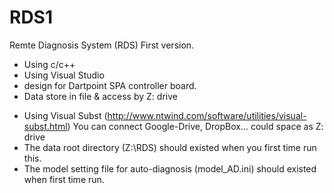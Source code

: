 # RDS1
Remte Diagnosis System (RDS)  First version.

- Using c/c++ 
- Using Visual Studio
- design for Dartpoint SPA controller board.
- Data store in file & access by Z: drive
 * Using Visual Subst (http://www.ntwind.com/software/utilities/visual-subst.html)
   You can connect Google-Drive, DropBox... could space as Z: drive
 * The data root directory (Z:\RDS\) should existed when you first time run this.
 * The model setting file for auto-diagnosis (model_AD.ini) should existed when first time run.
  
